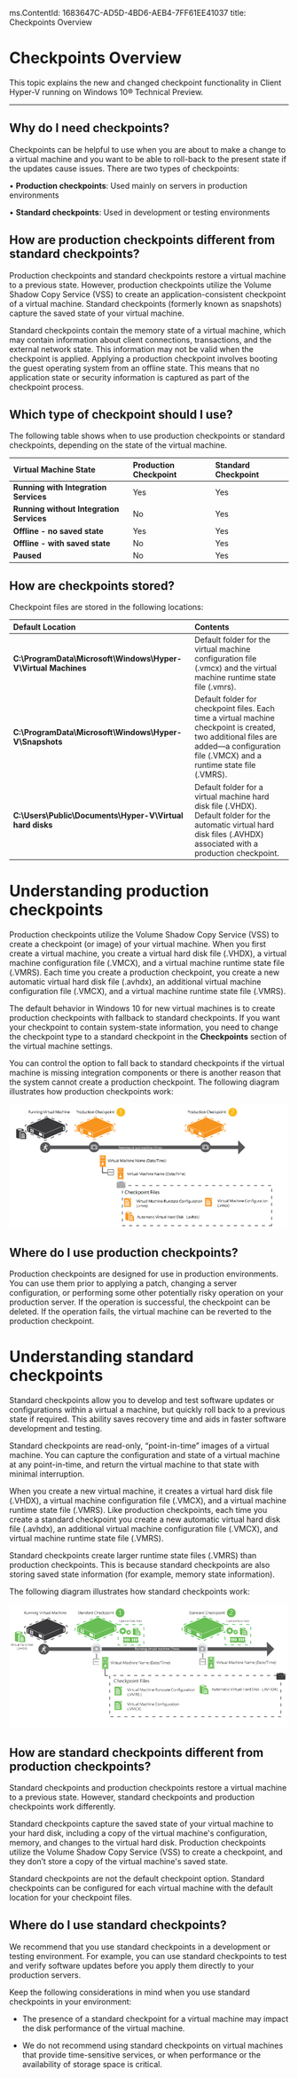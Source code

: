 ms.ContentId: 1683647C-AD5D-4BD6-AEB4-7FF61EE41037
title: Checkpoints Overview

# Checkpoints Overview #

This topic explains the new and changed checkpoint functionality in Client Hyper-V running on Windows 10® Technical Preview.

----------

## Why do I need checkpoints? ##

Checkpoints can be helpful to use when you are about to make a change to a virtual machine and you want to be able to roll-back to the present state if the updates cause issues. There are two types of checkpoints:

•	**Production checkpoints**: Used mainly on servers in production environments 

•	**Standard checkpoints**: Used in development or testing environments 


## How are production checkpoints different from standard checkpoints? ##

Production checkpoints and standard checkpoints restore a virtual machine to a previous state. However, production checkpoints utilize the Volume Shadow Copy Service (VSS) to create an application-consistent checkpoint of a virtual machine. Standard checkpoints (formerly known as snapshots) capture the saved state of your virtual machine.

Standard checkpoints contain the memory state of a virtual machine, which may contain information about client connections, transactions, and the external network state. This information may not be valid when the checkpoint is applied. Applying a production checkpoint involves booting the guest operating system from an offline state. This means that no application state or security information is captured as part of the checkpoint process. 

## Which type of checkpoint should I use? ##

The following table shows when to use production checkpoints or standard checkpoints, depending on the state of the virtual machine.

|   **Virtual Machine State** | **Production Checkpoint** |  **Standard Checkpoint** |
|:-----|:-----|:-----|
|**Running with Integration Services**| Yes | Yes 
|**Running without Integration Services** | No | Yes 
|**Offline - no saved state**| Yes | Yes 
|**Offline - with saved state**| No | Yes 
|**Paused** | No| Yes |


## How are checkpoints stored? ##

Checkpoint files are stored in the following locations:

|   **Default Location** | **Contents** |
|:-----|:-----|
|**C:\ProgramData\Microsoft\Windows\Hyper-V\Virtual Machines**| Default folder for the virtual machine configuration file (.vmcx) and the virtual machine runtime state file (.vmrs). 
|**C:\ProgramData\Microsoft\Windows\Hyper-V\Snapshots** | Default folder for checkpoint files. Each time a virtual machine checkpoint is created, two additional files are added—a configuration file (.VMCX) and a runtime state file (.VMRS). 
|**C:\Users\Public\Documents\Hyper-V\Virtual hard disks**| Default folder for a virtual machine hard disk file (.VHDX). Default folder for the automatic virtual hard disk files (.AVHDX) associated with a production checkpoint.  |


# Understanding production checkpoints #

Production checkpoints utilize the Volume Shadow Copy Service (VSS) to create a checkpoint (or image) of your virtual machine. When you first create a virtual machine, you create a virtual hard disk file (.VHDX), a virtual machine configuration file (.VMCX), and a virtual machine runtime state file (.VMRS). Each time you create a production checkpoint, you create a new automatic virtual hard disk file (.avhdx), an additional virtual machine configuration file (.VMCX), and a virtual machine runtime state file (.VMRS).

The default behavior in Windows 10 for new virtual machines is to create production checkpoints with fallback to standard checkpoints. If you want your checkpoint to contain system-state information, you need to change the checkpoint type to a standard checkpoint in the **Checkpoints** section of the virtual machine settings. 

You can control the option to fall back to standard checkpoints if the virtual machine is missing integration components or there is another reason that the system cannot create a production checkpoint. The following diagram illustrates how production checkpoints work: 

![](media\ProductionCheckpoints.png)


## Where do I use production checkpoints? ##
Production checkpoints are designed for use in production environments. You can use them prior to applying a patch, changing a server configuration, or performing some other potentially risky operation on your production server. If the operation is successful, the checkpoint can be deleted. If the operation fails, the virtual machine can be reverted to the production checkpoint. 

# Understanding standard checkpoints #

Standard checkpoints allow you to develop and test software updates or configurations within a virtual a machine, but quickly roll back to a previous state if required. This ability saves recovery time and aids in faster software development and testing. 

Standard checkpoints are read-only, “point-in-time” images of a virtual machine. You can capture the configuration and state of a virtual machine at any point-in-time, and return the virtual machine to that state with minimal interruption. 

When you create a new virtual machine, it creates a virtual hard disk file (.VHDX), a virtual machine configuration file (.VMCX), and a virtual machine runtime state file (.VMRS). Like production checkpoints, each time you create a standard checkpoint you create a new automatic virtual hard disk file (.avhdx), an additional virtual machine configuration file (.VMCX), and virtual machine runtime state file (.VMRS). 

Standard checkpoints create larger runtime state files (.VMRS) than production checkpoints. This is because standard checkpoints are also storing saved state information (for example, memory state information). 

The following diagram illustrates how standard checkpoints work:

![](media\StandardCheckpoints.png)


## How are standard checkpoints different from production checkpoints?
 

Standard checkpoints and production checkpoints restore a virtual machine to a previous state. However, standard checkpoints and production checkpoints work differently. 

Standard checkpoints capture the saved state of your virtual machine to your hard disk, including a copy of the virtual machine's configuration, memory, and changes to the virtual hard disk. 
Production checkpoints utilize the Volume Shadow Copy Service (VSS) to create a checkpoint, and they don’t store a copy of the virtual machine's saved state. 

Standard checkpoints are not the default checkpoint option. Standard checkpoints can be configured for each virtual machine with the default location for your checkpoint files. 

## Where do I use standard checkpoints? ##


We recommend that you use standard checkpoints in a development or testing environment. For example, you can use standard checkpoints to test and verify software updates before you apply them directly to your production servers. 

Keep the following considerations in mind when you use standard checkpoints in your environment:

- The presence of a standard checkpoint for a virtual machine may impact the disk performance of the virtual machine.


- We do not recommend using standard checkpoints on virtual machines that provide time-sensitive services, or when performance or the availability of storage space is critical.




